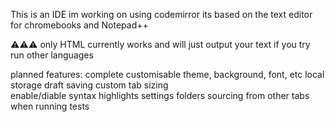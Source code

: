 This is an IDE im working on using codemirror
its based on the text editor for chromebooks and Notepad++

⚠⚠⚠ only HTML currently works and will just output your text if you try run other languages

planned features:
  complete customisable theme, background, font, etc
  local storage draft saving
  custom tab sizing  
  enable/diable syntax highlights settings
  folders
  sourcing from other tabs when running tests
